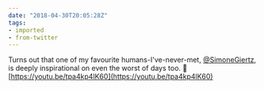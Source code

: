 ```yaml
---
date: "2018-04-30T20:05:28Z"
tags:
- imported
- from-twitter
---
```

Turns out that one of my favourite humans-I've-never-met, [@SimoneGiertz](/twitter/#/SimoneGiertz), is deeply inspirational on even the worst of days too. 🖖 [https://youtu.be/tpa4kp4lK60](https://youtu.be/tpa4kp4lK60)

